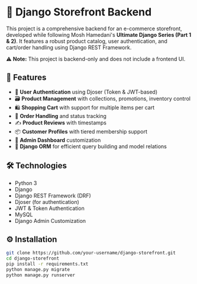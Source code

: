 # 🛒 Django Storefront Backend

This project is a comprehensive backend for an e-commerce storefront, developed while following Mosh Hamedani's **Ultimate Django Series (Part 1 & 2)**. It features a robust product catalog, user authentication, and cart/order handling using Django REST Framework.

⚠️ **Note:** This project is backend-only and does not include a frontend UI.

## 🧱 Features

- 🔐 **User Authentication** using Djoser (Token & JWT-based)
- 🗃️ **Product Management** with collections, promotions, inventory control
- 🛍️ **Shopping Cart** with support for multiple items per cart
- 🧾 **Order Handling** and status tracking
- ✍️ **Product Reviews** with timestamps
- 📦 **Customer Profiles** with tiered membership support
- 🏢 **Admin Dashboard** customization
- 🧮 **Django ORM** for efficient query building and model relations

## 🛠️ Technologies

- Python 3
- Django
- Django REST Framework (DRF)
- Djoser (for authentication)
- JWT & Token Authentication
- MySQL
- Django Admin Customization

## ⚙️ Installation

```bash
git clone https://github.com/your-username/django-storefront.git
cd django-storefront
pip install -r requirements.txt
python manage.py migrate
python manage.py runserver
